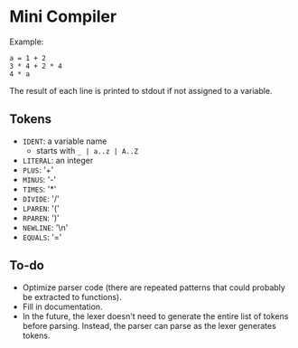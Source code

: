 # Mini Compiler

Example:

```
a = 1 + 2
3 * 4 + 2 * 4
4 * a
```

The result of each line is printed to stdout if not assigned to a variable.

## Tokens

- `IDENT`: a variable name
  - starts with `_ | a..z | A..Z`
- `LITERAL`: an integer
- `PLUS`: '+'
- `MINUS`: '-'
- `TIMES`: '*'
- `DIVIDE`: '/'
- `LPAREN`: '('
- `RPAREN`: ')'
- `NEWLINE`: '\n'
- `EQUALS`: '='

## To-do

- Optimize parser code (there are repeated patterns that could probably be
  extracted to functions).
- Fill in documentation.
- In the future, the lexer doesn't need to generate the entire list of tokens
  before parsing. Instead, the parser can parse as the lexer generates tokens.
